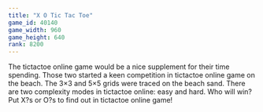 ```yaml
---
title: "X O Tic Tac Toe"
game_id: 40140
game_width: 960
game_height: 640
rank: 8200
---
```

The tictactoe online game would be a nice supplement for their time spending. Those two started a keen competition in tictactoe online game on the beach. The 3×3 and 5×5 grids were traced on the beach sand. There are two complexity modes in tictactoe online: easy and hard. Who will win? Put X?s or O?s to find out in tictactoe online game!